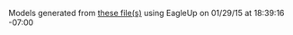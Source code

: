 Models generated from [these file(s)](https://raw.github.com/sparkfun/Solder-able_Breadboard/30bd45b921a28740db06ccb94c362a1a8d5850fb/hardware/SIK-DIP-board.brd) using EagleUp on 01/29/15 at 18:39:16 -07:00
